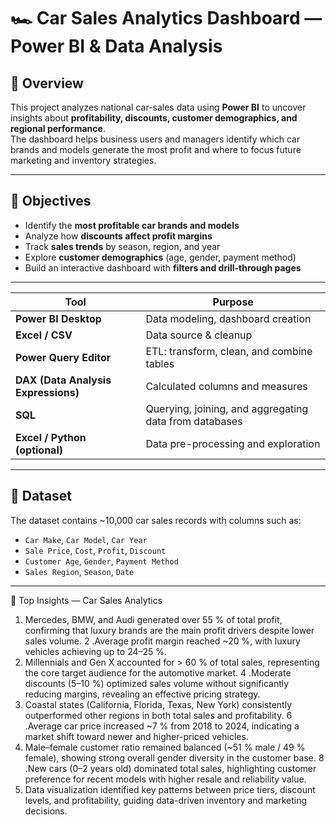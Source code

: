 # 🏎️ Car Sales Analytics Dashboard — Power BI & Data Analysis

## 📖 Overview
This project analyzes national car-sales data using **Power BI** to uncover insights about **profitability, discounts, customer demographics, and regional performance**.  
The dashboard helps business users and managers identify which car brands and models generate the most profit and where to focus future marketing and inventory strategies.

---

## 🎯 Objectives
- Identify the **most profitable car brands and models**  
- Analyze how **discounts affect profit margins**  
- Track **sales trends** by season, region, and year  
- Explore **customer demographics** (age, gender, payment method)  
- Build an interactive dashboard with **filters and drill-through pages**

---

| Tool                                | Purpose                                                |
| ----------------------------------- | ------------------------------------------------------ |
| **Power BI Desktop**                | Data modeling, dashboard creation                      |
| **Excel / CSV**                     | Data source & cleanup                                  |
| **Power Query Editor**              | ETL: transform, clean, and combine tables              |
| **DAX (Data Analysis Expressions)** | Calculated columns and measures                        |
| **SQL**                             | Querying, joining, and aggregating data from databases |
| **Excel / Python (optional)**       | Data pre-processing and exploration                    |


---

## 📂 Dataset
The dataset contains ~10,000 car sales records with columns such as:

- `Car Make`, `Car Model`, `Car Year`
- `Sale Price`, `Cost`, `Profit`, `Discount`
- `Customer Age`, `Gender`, `Payment Method`
- `Sales Region`, `Season`, `Date`  
---
🚀 Top Insights — Car Sales Analytics 
1. Mercedes, BMW, and Audi generated over 55 % of total profit, confirming that luxury brands are the main profit drivers despite lower sales volume.
2 .Average profit margin reached ~20 %, with luxury vehicles achieving up to 24–25 %.
3. Millennials and Gen X accounted for > 60 % of total sales, representing the core target audience for the automotive market.
4 .Moderate discounts (5–10 %) optimized sales volume without significantly reducing margins, revealing an effective pricing strategy.
5. Coastal states (California, Florida, Texas, New York) consistently outperformed other regions in both total sales and profitability.
6 .Average car price increased ~7 % from 2018 to 2024, indicating a market shift toward newer and higher-priced vehicles.
7. Male–female customer ratio remained balanced (~51 % male / 49 % female), showing strong overall gender diversity in the customer base.
8 .New cars (0–2 years old) dominated total sales, highlighting customer preference for recent models with higher resale and reliability value.
9. Data visualization identified key patterns between price tiers, discount levels, and profitability, guiding data-driven inventory and marketing decisions.

